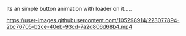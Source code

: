 Its an simple button animation with loader on it.....


https://user-images.githubusercontent.com/105298914/223077894-2bc76705-b2ce-40eb-93cd-7a2d806d68b4.mp4

